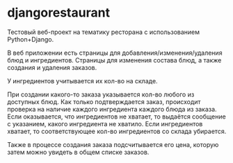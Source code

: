 # djangorestaurant

Тестовый веб-проект на тематику ресторана с использованием Python+Django.

В веб приложении есть страницы для добавления/изменения/удаления блюд и ингредиентов. 
Страницы для изменения состава блюд, а также создания и удаления заказов.

У ингредиентов учитывается их кол-во на складе.

При создании какого-то заказа указывается кол-во любого из доступных блюд. 
Как только подтверждается заказ, происходит проверка на наличие каждого ингредиента каждого блюда из заказа. 
Если оказывается, что ингредиентов не хватает, то выдаётся сообщение с указанием, какого ингредиента не хватило. 
Если ингредиентов хватает, то соответствующее кол-во ингредиентов со склада убирается.

Также в процессе создания заказа подсчитывается его цена, которую затем можно увидеть в общем списке заказов.
